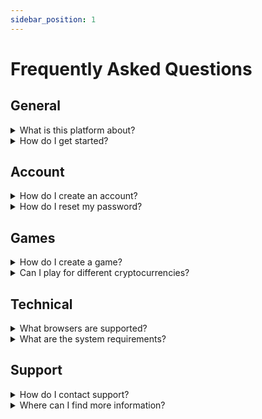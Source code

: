 ```yaml
---
sidebar_position: 1
---
```


# Frequently Asked Questions

## General

<details>
  <summary>What is this platform about?</summary>
  <div>
    Our platform allows users to host and play poker games using any ERC20 token. It is a community-focused and crypto-native poker platform.
  </div>
</details>

<details>
  <summary>How do I get started?</summary>
  <div>
    To get started, follow our <a href="/docs/category/getting-started">Getting Started Guide</a> which provides step-by-step instructions on installation, local development, and deployment.
  </div>
</details>

## Account

<details>
  <summary>How do I create an account?</summary>
  <div>
    You can create an account by connecting your crypto wallet to the platform. Follow the instructions on the login page to connect your wallet.
  </div>
</details>

<details>
  <summary>How do I reset my password?</summary>
  <div>
    Since we use crypto wallets for authentication, there is no traditional password to reset. Ensure you have access to your wallet's private keys or recovery phrase.
  </div>
</details>

## Games

<details>
  <summary>How do I create a game?</summary>
  <div>
    To create a game, navigate to the game creation page by clicking on "Create Game" in the navigation menu. Fill in the required details and click "Start Game".
  </div>
</details>

<details>
  <summary>Can I play for different cryptocurrencies?</summary>
  <div>
    Yes, you can play for various ERC20 tokens. Ensure that the token you want to use is supported by the platform.
  </div>
</details>

## Technical

<details>
  <summary>What browsers are supported?</summary>
  <div>
    Our platform supports the latest versions of Chrome, Firefox, and Safari. For the best experience, ensure your browser is up to date.
  </div>
</details>

<details>
  <summary>What are the system requirements?</summary>
  <div>
    You need a modern web browser and an internet connection. There are no specific system requirements beyond that.
  </div>
</details>

## Support

<details>
  <summary>How do I contact support?</summary>
  <div>
    You can contact support by creating a ticket in the **#support** channel in our Discord server. This is the fastest way to get assistance from our team.
  </div>
</details>

<details>
  <summary>Where can I find more information?</summary>
  <div>
    For more detailed information, refer to our socials and reach out to our support team.
  </div>
</details>